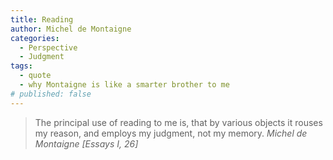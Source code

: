 ```yaml
---
title: Reading
author: Michel de Montaigne
categories:
  - Perspective
  - Judgment
tags:
  - quote
  - why Montaigne is like a smarter brother to me
# published: false
---
```


> The principal use of reading to me is, that by various objects it rouses my reason, and employs my judgment, not my memory.
> <cite>Michel de Montaigne [Essays I, 26]</cite>
